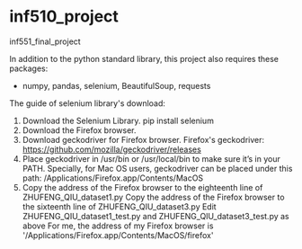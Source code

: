 # inf510_project
inf551_final_project

In addition to the python standard library, this project also requires these packages:
  - numpy, pandas, selenium, BeautifulSoup, requests
  
The guide of selenium library's download:
1. Download the Selenium Library.
   pip install selenium 
2. Download the Firefox browser.
3. Download geckodriver for Firefox browser.
   Firefox's geckodriver: https://github.com/mozilla/geckodriver/releases 
4. Place geckodriver in /usr/bin or /usr/local/bin to make sure it’s in your PATH. 
   Specially, for Mac OS users, geckodriver can be placed under this path: /Applications/Firefox.app/Contents/MacOS
5. Copy the address of the Firefox browser to the eighteenth line of ZHUFENG_QIU_dataset1.py
   Copy the address of the Firefox browser to the sixteenth line of ZHUFENG_QIU_dataset3.py
   Edit ZHUFENG_QIU_dataset1_test.py and ZHUFENG_QIU_dataset3_test.py as above
   For me, the address of my Firefox browser is '/Applications/Firefox.app/Contents/MacOS/firefox'
   
 
 
   
   
